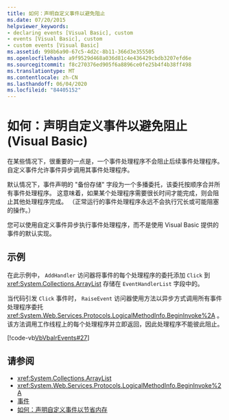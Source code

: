```yaml
---
title: 如何：声明自定义事件以避免阻止
ms.date: 07/20/2015
helpviewer_keywords:
- declaring events [Visual Basic], custom
- events [Visual Basic], custom
- custom events [Visual Basic]
ms.assetid: 998b6a90-67c5-4d2c-8b11-366d3e355505
ms.openlocfilehash: a9f9529d468a036d81c4e436429cbdb3207efd6e
ms.sourcegitcommit: f8c270376ed905f6a8896ce0fe25b4f4b38ff498
ms.translationtype: MT
ms.contentlocale: zh-CN
ms.lasthandoff: 06/04/2020
ms.locfileid: "84405152"
---
```

# <a name="how-to-declare-custom-events-to-avoid-blocking-visual-basic"></a>如何：声明自定义事件以避免阻止 (Visual Basic)
在某些情况下，很重要的一点是，一个事件处理程序不会阻止后续事件处理程序。 自定义事件允许事件异步调用其事件处理程序。  
  
 默认情况下，事件声明的 "备份存储" 字段为一个多播委托，该委托按顺序合并所有事件处理程序。 这意味着，如果某个处理程序需要很长时间才能完成，则会阻止其他处理程序完成。 （正常运行的事件处理程序永远不会执行冗长或可能阻塞的操作。）  
  
 您可以使用自定义事件异步执行事件处理程序，而不是使用 Visual Basic 提供的事件的默认实现。  
  
## <a name="example"></a>示例  
 在此示例中， `AddHandler` 访问器将事件的每个处理程序的委托添加 `Click` 到 <xref:System.Collections.ArrayList> 存储在 `EventHandlerList` 字段中的。  
  
 当代码引发 `Click` 事件时， `RaiseEvent` 访问器使用方法以异步方式调用所有事件处理程序委托 <xref:System.Web.Services.Protocols.LogicalMethodInfo.BeginInvoke%2A> 。 该方法调用工作线程上的每个处理程序并立即返回，因此处理程序不能彼此阻止。  
  
 [!code-vb[VbVbalrEvents#27](~/samples/snippets/visualbasic/VS_Snippets_VBCSharp/VbVbalrEvents/VB/Class1.vb#27)]  
  
## <a name="see-also"></a>请参阅

- <xref:System.Collections.ArrayList>
- <xref:System.Web.Services.Protocols.LogicalMethodInfo.BeginInvoke%2A>
- [事件](index.md)
- [如何：声明自定义事件以节省内存](how-to-declare-custom-events-to-conserve-memory.md)
